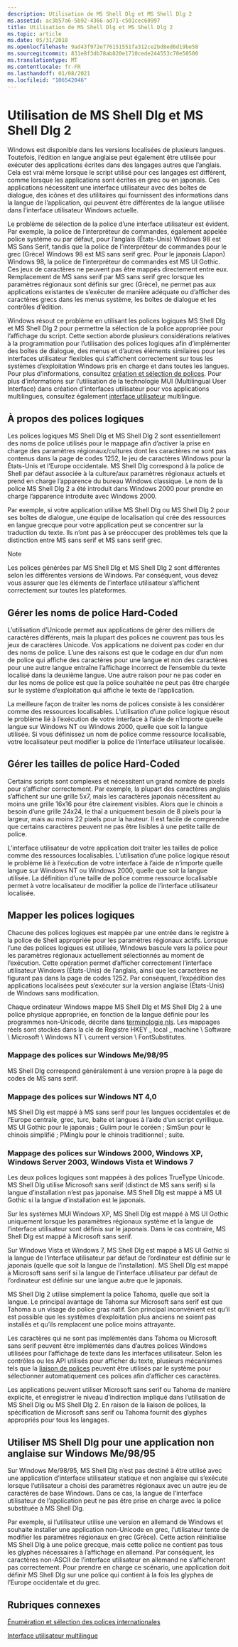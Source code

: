 ```yaml
---
description: Utilisation de MS Shell Dlg et MS Shell Dlg 2
ms.assetid: ac3b57a6-5b92-4366-ad71-c501cec60997
title: Utilisation de MS Shell Dlg et MS Shell Dlg 2
ms.topic: article
ms.date: 05/31/2018
ms.openlocfilehash: 9ad43f972e776151551fa312ce2bd8ed6d19be58
ms.sourcegitcommit: 831e8f3db78ab820e1710cede244553c70e50500
ms.translationtype: MT
ms.contentlocale: fr-FR
ms.lasthandoff: 01/08/2021
ms.locfileid: "106542046"
---
```

# <a name="using-ms-shell-dlg-and-ms-shell-dlg-2"></a>Utilisation de MS Shell Dlg et MS Shell Dlg 2

Windows est disponible dans les versions localisées de plusieurs langues. Toutefois, l’édition en langue anglaise peut également être utilisée pour exécuter des applications écrites dans des langages autres que l’anglais. Cela est vrai même lorsque le script utilisé pour ces langages est différent, comme lorsque les applications sont écrites en grec ou en japonais. Ces applications nécessitent une interface utilisateur avec des boîtes de dialogue, des icônes et des utilitaires qui fournissent des informations dans la langue de l’application, qui peuvent être différentes de la langue utilisée dans l’interface utilisateur Windows actuelle.

Le problème de sélection de la police d’une interface utilisateur est évident. Par exemple, la police de l’interpréteur de commandes, également appelée police système ou par défaut, pour l’anglais (États-Unis) Windows 98 est MS Sans Serif, tandis que la police de l’interpréteur de commandes pour le grec (Grèce) Windows 98 est MS sans serif grec. Pour le japonais (Japon) Windows 98, la police de l’interpréteur de commandes est MS UI Gothic. Ces jeux de caractères ne peuvent pas être mappés directement entre eux. Remplacement de MS sans serif par MS sans serif grec lorsque les paramètres régionaux sont définis sur grec (Grèce), ne permet pas aux applications existantes de s’exécuter de manière adéquate ou d’afficher des caractères grecs dans les menus système, les boîtes de dialogue et les contrôles d’édition.

Windows résout ce problème en utilisant les polices logiques MS Shell Dlg et MS Shell Dlg 2 pour permettre la sélection de la police appropriée pour l’affichage du script. Cette section aborde plusieurs considérations relatives à la programmation pour l’utilisation des polices logiques afin d’implémenter des boîtes de dialogue, des menus et d’autres éléments similaires pour les interfaces utilisateur flexibles qui s’affichent correctement sur tous les systèmes d’exploitation Windows pris en charge et dans toutes les langues. Pour plus d’informations, consultez [création et sélection de polices](../gdi/font-creation-and-selection.md). Pour plus d’informations sur l’utilisation de la technologie MUI (Multilingual User Interface) dans création d’interfaces utilisateur pour vos applications multilingues, consultez également [interface utilisateur](multilingual-user-interface.md) multilingue.

## <a name="about-the-logical-fonts"></a>À propos des polices logiques

Les polices logiques MS Shell Dlg et MS Shell Dlg 2 sont essentiellement des noms de police utilisés pour le mappage afin d’activer la prise en charge des paramètres régionaux/cultures dont les caractères ne sont pas contenus dans la page de codes 1252, le jeu de caractères Windows pour la États-Unis et l’Europe occidentale. MS Shell Dlg correspond à la police de Shell par défaut associée à la culture/aux paramètres régionaux actuels et prend en charge l’apparence du bureau Windows classique. Le nom de la police MS Shell Dlg 2 a été introduit dans Windows 2000 pour prendre en charge l’apparence introduite avec Windows 2000.

Par exemple, si votre application utilise MS Shell Dlg ou MS Shell Dlg 2 pour ses boîtes de dialogue, une équipe de localisation qui crée des ressources en langue grecque pour votre application peut se concentrer sur la traduction du texte. Ils n’ont pas à se préoccuper des problèmes tels que la distinction entre MS sans serif et MS sans serif grec.

> [!Note]  
> Les polices générées par MS Shell Dlg et MS Shell Dlg 2 sont différentes selon les différentes versions de Windows. Par conséquent, vous devez vous assurer que les éléments de l’interface utilisateur s’affichent correctement sur toutes les plateformes.

 

## <a name="handle-hard-coded-font-names"></a>Gérer les noms de police Hard-Coded

L’utilisation d’Unicode permet aux applications de gérer des milliers de caractères différents, mais la plupart des polices ne couvrent pas tous les jeux de caractères Unicode. Vos applications ne doivent pas coder en dur des noms de police. L’une des raisons est que le codage en dur d’un nom de police qui affiche des caractères pour une langue et non des caractères pour une autre langue entraîne l’affichage incorrect de l’ensemble du texte localisé dans la deuxième langue. Une autre raison pour ne pas coder en dur les noms de police est que la police souhaitée ne peut pas être chargée sur le système d’exploitation qui affiche le texte de l’application.

La meilleure façon de traiter les noms de polices consiste à les considérer comme des ressources localisables. L’utilisation d’une police logique résout le problème lié à l’exécution de votre interface à l’aide de n’importe quelle langue sur Windows NT ou Windows 2000, quelle que soit la langue utilisée. Si vous définissez un nom de police comme ressource localisable, votre localisateur peut modifier la police de l’interface utilisateur localisée.

## <a name="handle-hard-coded-font-sizes"></a>Gérer les tailles de police Hard-Coded

Certains scripts sont complexes et nécessitent un grand nombre de pixels pour s’afficher correctement. Par exemple, la plupart des caractères anglais s’affichent sur une grille 5x7, mais les caractères japonais nécessitent au moins une grille 16x16 pour être clairement visibles. Alors que le chinois a besoin d’une grille 24x24, le thaï a uniquement besoin de 8 pixels pour la largeur, mais au moins 22 pixels pour la hauteur. Il est facile de comprendre que certains caractères peuvent ne pas être lisibles à une petite taille de police.

L’interface utilisateur de votre application doit traiter les tailles de police comme des ressources localisables. L’utilisation d’une police logique résout le problème lié à l’exécution de votre interface à l’aide de n’importe quelle langue sur Windows NT ou Windows 2000, quelle que soit la langue utilisée. La définition d’une taille de police comme ressource localisable permet à votre localisateur de modifier la police de l’interface utilisateur localisée.

## <a name="map-the-logical-fonts"></a>Mapper les polices logiques

Chacune des polices logiques est mappée par une entrée dans le registre à la police de Shell appropriée pour les paramètres régionaux actifs. Lorsque l’une des polices logiques est utilisée, Windows bascule vers la police pour les paramètres régionaux actuellement sélectionnés au moment de l’exécution. Cette opération permet d’afficher correctement l’interface utilisateur Windows (États-Unis) de l’anglais, ainsi que les caractères ne figurant pas dans la page de codes 1252. Par conséquent, l’expédition des applications localisées peut s’exécuter sur la version anglaise (États-Unis) de Windows sans modification.

Chaque ordinateur Windows mappe MS Shell Dlg et MS Shell Dlg 2 à une police physique appropriée, en fonction de la langue définie pour les programmes non-Unicode, décrite dans [terminologie nls](nls-terminology.md). Les mappages réels sont stockés dans la clé de Registre HKEY \_ local \_ machine \\ Software \\ Microsoft \\ Windows NT \\ current version \\ FontSubstitutes.

### <a name="font-mapping-on-windows-me9895"></a>Mappage des polices sur Windows Me/98/95

MS Shell Dlg correspond généralement à une version propre à la page de codes de MS sans serif.

### <a name="font-mapping-on-windows-nt-40"></a>Mappage des polices sur Windows NT 4,0

MS Shell Dlg est mappé à MS sans serif pour les langues occidentales et de l’Europe centrale, grec, turc, balte et langues à l’aide d’un script cyrillique. MS UI Gothic pour le japonais ; Gulim pour le coréen ; SimSun pour le chinois simplifié ; PMinglu pour le chinois traditionnel ; suite.

### <a name="font-mapping-on-windows-2000-windows-xp-windows-server-2003-windows-vista-and-windows-7"></a>Mappage des polices sur Windows 2000, Windows XP, Windows Server 2003, Windows Vista et Windows 7

Les deux polices logiques sont mappées à des polices TrueType Unicode. MS Shell Dlg utilise Microsoft sans serif (distinct de MS sans serif) si la langue d’installation n’est pas japonaise. MS Shell Dlg est mappé à MS UI Gothic si la langue d’installation est le japonais.

Sur les systèmes MUI Windows XP, MS Shell Dlg est mappé à MS UI Gothic uniquement lorsque les paramètres régionaux système et la langue de l’interface utilisateur sont définis sur le japonais. Dans le cas contraire, MS Shell Dlg est mappé à Microsoft sans serif.

Sur Windows Vista et Windows 7, MS Shell Dlg est mappé à MS UI Gothic si la langue de l’interface utilisateur par défaut de l’ordinateur est définie sur le japonais (quelle que soit la langue de l’installation). MS Shell Dlg est mappé à Microsoft sans serif si la langue de l’interface utilisateur par défaut de l’ordinateur est définie sur une langue autre que le japonais.

MS Shell Dlg 2 utilise simplement la police Tahoma, quelle que soit la langue. Le principal avantage de Tahoma sur Microsoft sans serif est que Tahoma a un visage de police gras natif. Son principal inconvénient est qu’il est possible que les systèmes d’exploitation plus anciens ne soient pas installés et qu’ils remplacent une police moins attrayante.

Les caractères qui ne sont pas implémentés dans Tahoma ou Microsoft sans serif peuvent être implémentés dans d’autres polices Windows utilisées pour l’affichage de texte dans les interfaces utilisateur. Selon les contrôles ou les API utilisés pour afficher du texte, plusieurs mécanismes tels que la [liaison de polices](https://msdn.microsoft.com/globalization/mt662331) peuvent être utilisés par le système pour sélectionner automatiquement ces polices afin d’afficher ces caractères.

Les applications peuvent utiliser Microsoft sans serif ou Tahoma de manière explicite, et enregistrer le niveau d’indirection impliqué dans l’utilisation de MS Shell Dlg ou MS Shell Dlg 2. En raison de la liaison de polices, la spécification de Microsoft sans serif ou Tahoma fournit des glyphes appropriés pour tous les langages.

## <a name="use-ms-shell-dlg-for-a-non-english-application-on-windows-me9895"></a>Utiliser MS Shell Dlg pour une application non anglaise sur Windows Me/98/95

Sur Windows Me/98/95, MS Shell Dlg n’est pas destiné à être utilisé avec une application d’interface utilisateur statique et non anglaise qui s’exécute lorsque l’utilisateur a choisi des paramètres régionaux avec un autre jeu de caractères de base Windows. Dans ce cas, la langue de l’interface utilisateur de l’application peut ne pas être prise en charge avec la police substituée à MS Shell Dlg.

Par exemple, si l’utilisateur utilise une version en allemand de Windows et souhaite installer une application non-Unicode en grec, l’utilisateur tente de modifier les paramètres régionaux en grec (Grèce). Cette action réinitialise MS Shell Dlg à une police grecque, mais cette police ne contient pas tous les glyphes nécessaires à l’affichage en allemand. Par conséquent, les caractères non-ASCII de l’interface utilisateur en allemand ne s’afficheront pas correctement. Pour prendre en charge ce scénario, une application doit définir MS Shell Dlg sur une police qui contient à la fois les glyphes de l’Europe occidentale et du grec.

## <a name="related-topics"></a>Rubriques connexes

<dl> <dt>

[Énumération et sélection des polices internationales](using-international-fonts-and-text.md)
</dt> <dt>

[Interface utilisateur multilingue](multilingual-user-interface.md)
</dt> </dl>

 

 
